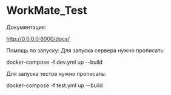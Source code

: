 # WorkMate_Test
Документация:

http://0.0.0.0:8000/docs/

Помощь по запуску:
Для запуска сервера нужно прописать:

docker-compose -f dev.yml up --build

Для запуска тестов нужно прописать:

docker-compose -f test.yml up --build
